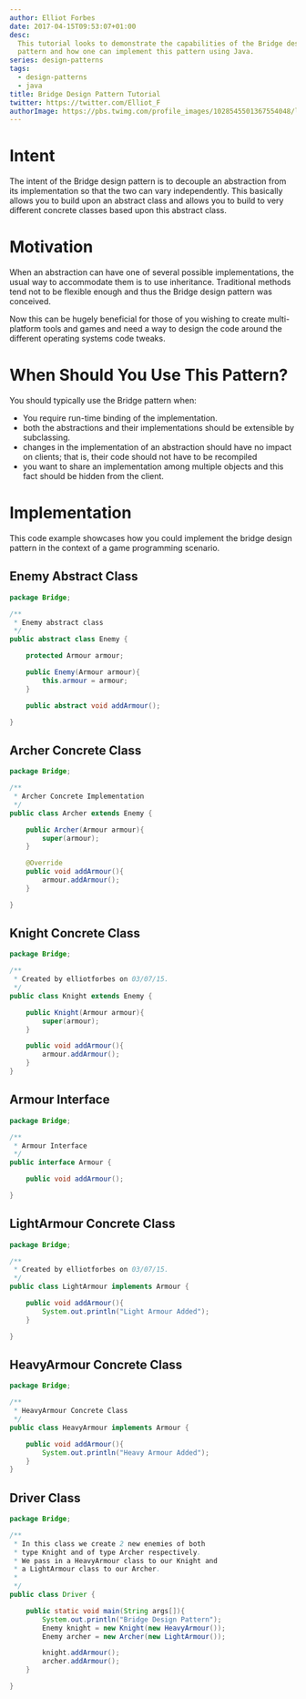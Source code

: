 ```yaml
---
author: Elliot Forbes
date: 2017-04-15T09:53:07+01:00
desc:
  This tutorial looks to demonstrate the capabilities of the Bridge design
  pattern and how one can implement this pattern using Java.
series: design-patterns
tags:
  - design-patterns
  - java
title: Bridge Design Pattern Tutorial
twitter: https://twitter.com/Elliot_F
authorImage: https://pbs.twimg.com/profile_images/1028545501367554048/lzr43cQv_400x400.jpg
---
```


# Intent

<p>The intent of the Bridge design pattern is to decouple an abstraction from its implementation so that the two can vary independently. This basically allows you to build upon an abstract class and allows you to build to very different concrete classes based upon this abstract class.</p>

# Motivation

<p>When an abstraction can have one of several possible implementations, the usual way to accommodate them is to use inheritance. Traditional methods tend not to be flexible enough and thus the Bridge design pattern was conceived. </p>

<p>Now this can be hugely beneficial for those of you wishing to create multi-platform tools and games and need a way to design the code around the different operating systems code tweaks. </p>

# When Should You Use This Pattern?

<p>You should typically use the Bridge pattern when:</p>

<ul>
    <li>You require run-time binding of the implementation.</li>
    <li>both the abstractions and their implementations should be extensible by subclassing.</li>
    <li>changes in the implementation of an abstraction should have no impact on clients; that is, their code should not have to be recompiled</li>
    <li>you want to share an implementation among multiple objects and this fact should be hidden from the client.</li>
</ul>

# Implementation

<p>This code example showcases how you could implement the bridge design pattern in the context of a game programming scenario.</p>

## Enemy Abstract Class

```java
package Bridge;

/**
 * Enemy abstract class
 */
public abstract class Enemy {

    protected Armour armour;

    public Enemy(Armour armour){
        this.armour = armour;
    }

    public abstract void addArmour();

}
```

## Archer Concrete Class

```java
package Bridge;

/**
 * Archer Concrete Implementation
 */
public class Archer extends Enemy {

    public Archer(Armour armour){
        super(armour);
    }

    @Override
    public void addArmour(){
        armour.addArmour();
    }

}
```

## Knight Concrete Class

```java
package Bridge;

/**
 * Created by elliotforbes on 03/07/15.
 */
public class Knight extends Enemy {

    public Knight(Armour armour){
        super(armour);
    }

    public void addArmour(){
        armour.addArmour();
    }
}
```

## Armour Interface

```java
package Bridge;

/**
 * Armour Interface
 */
public interface Armour {

    public void addArmour();

}
```

## LightArmour Concrete Class

```java
package Bridge;

/**
 * Created by elliotforbes on 03/07/15.
 */
public class LightArmour implements Armour {

    public void addArmour(){
        System.out.println("Light Armour Added");
    }

}
```

## HeavyArmour Concrete Class

```java
package Bridge;

/**
 * HeavyArmour Concrete Class
 */
public class HeavyArmour implements Armour {

    public void addArmour(){
        System.out.println("Heavy Armour Added");
    }
}
```

## Driver Class

```java
package Bridge;

/**
 * In this class we create 2 new enemies of both
 * type Knight and of type Archer respectively.
 * We pass in a HeavyArmour class to our Knight and
 * a LightArmour class to our Archer.
 *
 */
public class Driver {

    public static void main(String args[]){
        System.out.println("Bridge Design Pattern");
        Enemy knight = new Knight(new HeavyArmour());
        Enemy archer = new Archer(new LightArmour());

        knight.addArmour();
        archer.addArmour();
    }

}
```
